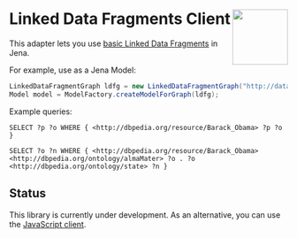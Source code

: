# Linked Data Fragments Client <img src="http://linkeddatafragments.org/images/logo.svg" width="100" align="right" alt="" />

This adapter lets you use [basic Linked Data Fragments](http://linkeddatafragments.org/in-depth/#basic-ldf) in Jena.

For example, use as a Jena Model:

```Java
LinkedDataFragmentGraph ldfg = new LinkedDataFragmentGraph("http://data.linkeddatafragments.org/dbpedia");
Model model = ModelFactory.createModelForGraph(ldfg);
```

Example queries:

```SPARQL
SELECT ?p ?o WHERE { <http://dbpedia.org/resource/Barack_Obama> ?p ?o }

SELECT ?o ?n WHERE { <http://dbpedia.org/resource/Barack_Obama> <http://dbpedia.org/ontology/almaMater> ?o . ?o <http://dbpedia.org/ontology/state> ?n }
```

## Status
This library is currently under development.
As an alternative, you can use the [JavaScript client](https://github.com/LinkedDataFragments/Client.js).
